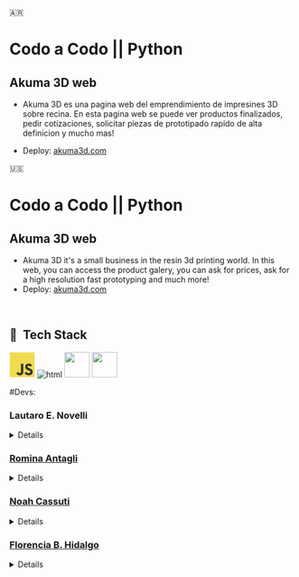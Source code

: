 🇦🇷
# Codo a Codo || Python

## **Akuma 3D web**
  - Akuma 3D es una pagina web del emprendimiento de impresines 3D sobre recina. En esta pagina web se puede ver productos finalizados, pedir cotizaciones, solicitar piezas de prototipado rapido de alta definicion y mucho mas!
  
  - Deploy: [akuma3d.com](https://akuma3d.netlify.app/)
  
🇺🇸
# Codo a Codo || Python

## **Akuma 3D web**
  - Akuma 3D it's a small business in the resin 3d printing world. In this web, you can access the product galery, you can ask for prices, ask for a high resolution fast prototyping and much more!
  - Deploy: [akuma3d.com](https://akuma3d.netlify.app/)
  

<br>  

<h2> 🚀 &nbsp;Tech Stack</h2>
<p align="left">
<img src="https://github.com/devicons/devicon/blob/master/icons/javascript/javascript-original.svg" alt="JS" width="45" height="45"/>
<img src="https://cdn.jsdelivr.net/gh/devicons/devicon/icons/html5/html5-original.svg" alt="html" width="45" height="45"/>
<img src="https://cdn.jsdelivr.net/gh/devicons/devicon/icons/bootstrap/bootstrap-original-wordmark.svg"  width="45" height="45"/>
<img src="https://cdn.jsdelivr.net/gh/devicons/devicon/icons/css3/css3-original.svg" width="45" height="45"/>

          


#Devs:
 ### Lautaro E. Novelli
<details>
</a><a href="https://www.linkedin.com/in/l-novelli/"><img align="center" width="40px" src="https://cdn.jsdelivr.net/gh/devicons/devicon/icons/linkedin/linkedin-original.svg"/>
</a><a href="https://github.com/L-Novelli/"><img align="center" width="40px" src="https://cdn.jsdelivr.net/gh/devicons/devicon/icons/github/github-original.svg"/>
  
 ### Developed the contact form using JavaScript, HTML and CSS
  
 ### Contributed with the team in tweaks and debuging
  
</details>

### Romina Antagli
<details>
</a><a href="https://www.linkedin.com/in/romina-antagli-8690b4a/"><img align="center" width="40px" src="https://cdn.jsdelivr.net/gh/devicons/devicon/icons/linkedin/linkedin-original.svg"/>
</a><a href="https://github.com/RominaAnta"><img align="center" width="40px" src="https://cdn.jsdelivr.net/gh/devicons/devicon/icons/github/github-original.svg"/>

    Contributed with the team in tweaks and debuging.

  </details>
  
### Noah Cassuti
<details>
</a><a href="https://www.linkedin.com/in/noah-a-cassutti-99160b1b5/"><img align="center" width="40px" src="https://cdn.jsdelivr.net/gh/devicons/devicon/icons/linkedin/linkedin-original.svg"/>
</a><a href="https://github.com/noahcassutti"><img align="center" width="40px" src="https://cdn.jsdelivr.net/gh/devicons/devicon/icons/github/github-original.svg"/>

    Contributed with the team in tweaks and debuging.

  </details>
  
###  Florencia B. Hidalgo
<details>
</a><a href="https://www.linkedin.com/in/hidalgoflorenciabelen"><img align="center" width="40px" src="https://cdn.jsdelivr.net/gh/devicons/devicon/icons/linkedin/linkedin-original.svg"/>
</a><a href="(https://github.com/hidalgoflorencia"><img align="center" width="40px" src="https://cdn.jsdelivr.net/gh/devicons/devicon/icons/github/github-original.svg"/>

  
    Contributed with the team in tweaks and debuging.

  </details>

